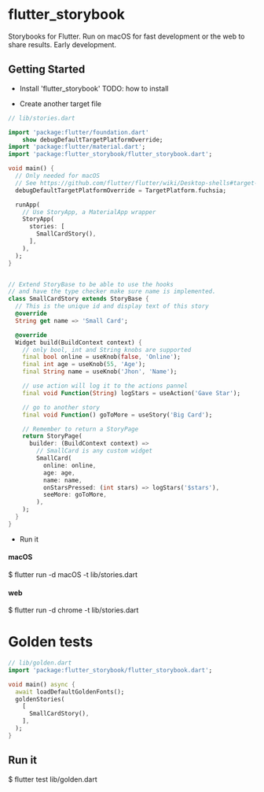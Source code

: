 # flutter_storybook

Storybooks for Flutter.
Run on macOS for fast development or the web to share results.
Early development.

## Getting Started

- Install 'flutter_storybook'
  TODO: how to install

- Create another target file

```dart
// lib/stories.dart

import 'package:flutter/foundation.dart'
    show debugDefaultTargetPlatformOverride;
import 'package:flutter/material.dart';
import 'package:flutter_storybook/flutter_storybook.dart';

void main() {
  // Only needed for macOS
  // See https://github.com/flutter/flutter/wiki/Desktop-shells#target-platform-override
  debugDefaultTargetPlatformOverride = TargetPlatform.fuchsia;

  runApp(
    // Use StoryApp, a MaterialApp wrapper
    StoryApp(
      stories: [
        SmallCardStory(),
      ],
    ),
  );
}


// Extend StoryBase to be able to use the hooks
// and have the type checker make sure name is implemented.
class SmallCardStory extends StoryBase {
  // This is the unique id and display text of this story
  @override
  String get name => 'Small Card';

  @override
  Widget build(BuildContext context) {
    // only bool, int and String knobs are supported
    final bool online = useKnob(false, 'Online');
    final int age = useKnob(55, 'Age');
    final String name = useKnob('Jhon', 'Name');

    // use action will log it to the actions pannel
    final void Function(String) logStars = useAction('Gave Star');

    // go to another story
    final void Function() goToMore = useStory('Big Card');

    // Remember to return a StoryPage
    return StoryPage(
      builder: (BuildContext context) =>
        // SmallCard is any custom widget
        SmallCard(
          online: online,
          age: age,
          name: name,
          onStarsPressed: (int stars) => logStars('$stars'),
          seeMore: goToMore,
        ),
    );
  }
}

```

- Run it

#### macOS

\$ flutter run -d macOS -t lib/stories.dart

#### web

\$ flutter run -d chrome -t lib/stories.dart


# Golden tests

```dart
// lib/golden.dart
import 'package:flutter_storybook/flutter_storybook.dart';

void main() async {
  await loadDefaultGoldenFonts();
  goldenStories(
    [
      SmallCardStory(),
    ],
  );
}
```

## Run it
$  flutter test lib/golden.dart 